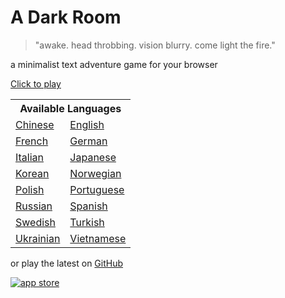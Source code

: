 A Dark Room
===========
> "awake. head throbbing. vision blurry. come light the fire."

a minimalist text adventure game for your browser

[Click to play](http://adarkroom.doublespeakgames.com)

<table>
<tr><th colspan="2">Available Languages
<tr><td><a href="http://adarkroom.doublespeakgames.com/?lang=zh_cn">Chinese</a><td><a href="http://adarkroom.doublespeakgames.com/?lang=en">English</a>
<tr><td><a href="http://adarkroom.doublespeakgames.com/?lang=fr">French</a><td><a href="http://adarkroom.doublespeakgames.com/?lang=de">German</a>
<tr><td><a href="http://adarkroom.doublespeakgames.com/?lang=it">Italian</a><td><a href="http://adarkroom.doublespeakgames.com/?lang=ja">Japanese</a>
<tr><td><a href="http://adarkroom.doublespeakgames.com/?lang=ko">Korean</a><td><a href="http://adarkroom.doublespeakgames.com/?lang=nb">Norwegian</a>
<tr><td><a href="http://adarkroom.doublespeakgames.com/?lang=pl">Polish</a><td><a href="http://adarkroom.doublespeakgames.com/?lang=pt">Portuguese</a>
<tr><td><a href="http://adarkroom.doublespeakgames.com/?lang=ru">Russian</a><td><a href="http://adarkroom.doublespeakgames.com/?lang=es">Spanish</a>
<tr><td><a href="http://adarkroom.doublespeakgames.com/?lang=sv">Swedish</a><td><a href="http://adarkroom.doublespeakgames.com/?lang=tr">Turkish</a>
<tr><td><a href="http://adarkroom.doublespeakgames.com/?lang=uk">Ukrainian</a><td><a href="http://adarkroom.doublespeakgames.com/?lang=vi">Vietnamese</a>
</table>

or play the latest on [GitHub](http://doublespeakgames.github.io/adarkroom)

[![app store](http://i.imgur.com/M6jlJQH.png)](https://itunes.apple.com/us/app/a-dark-room/id736683061)

